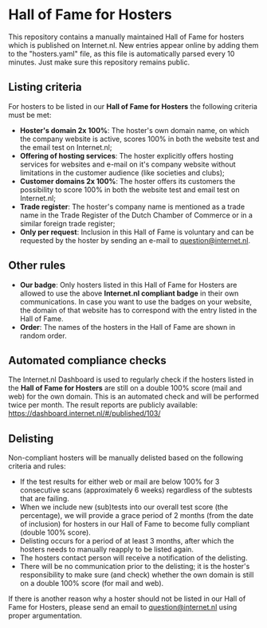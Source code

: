 # Hall of Fame for Hosters
This repository contains a manually maintained Hall of Fame for hosters which is published on Internet.nl.
New entries appear online by adding them to the "hosters.yaml" file, as this file is automatically parsed every 10 minutes. Just make sure this repository remains public. 

## Listing criteria
For hosters to be listed in our **Hall of Fame for Hosters** the following criteria must be met:
* **Hoster's domain 2x 100%**: The hoster's own domain name, on which the company website is active, scores 100% in both the website test and the email test on Internet.nl;
* **Offering of hosting services**: The hoster explicitly offers hosting services for websites and e-mail on it's company website without limitations in the customer audience (like societies and clubs);
* **Customer domains 2x 100%**: The hoster  offers its customers the possibility to score 100% in both the website test and email test on Internet.nl;
* **Trade register**: The hoster's company name is mentioned as a trade name in the Trade Register of the Dutch Chamber of Commerce or in a similar foreign trade register;
* **Only per request**: Inclusion in this Hall of Fame is voluntary and can be requested by the hoster by sending an e-mail to question@internet.nl.

## Other rules
* **Our badge**: Only hosters listed in this Hall of Fame for Hosters are allowed to use the above **Internet.nl compliant badge** in their own communications. In case you want to use the badges on your website, the domain of that website has to correspond with the entry listed in the Hall of Fame. 
* **Order**: The names of the hosters in the Hall of Fame are shown in random order.

## Automated compliance checks
The Internet.nl Dashboard is used to regularly check if the hosters listed in the **Hall of Fame for Hosters** are still on a double 100% score (mail and web) for the own domain. This is an automated check and will be performed twice per month. The result reports are publicly available: https://dashboard.internet.nl/#/published/103/

## Delisting 
Non-compliant hosters will be manually delisted based on the following criteria and rules:
* If the test results for either web or mail are below 100% for 3 consecutive scans (approximately 6 weeks) regardless of the subtests that are failing.
* When we include new (sub)tests into our overall test score (the percentage), we will provide a grace period of 2 months (from the date of inclusion) for hosters in our Hall of Fame to become fully compliant (double 100% score).
* Delisting occurs for a period of at least 3 months, after which the hosters needs to manually reapply to be listed again.
* The hosters contact person will receive a notification of the delisting.
* There will be no communication prior to the delisting; it is the hoster's responsibility to make sure (and check) whether the own domain is still on a double 100% score (for mail and web).

If there is another reason why a hoster should not be listed in our Hall of Fame for Hosters, please send an email to question@internet.nl using proper argumentation.
